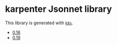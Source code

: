 # karpenter Jsonnet library

This library is generated with [`k8s`](https://github.com/jsonnet-libs/k8s).

- [0.16](0.16/README.md)
- [0.19](0.19/README.md)
